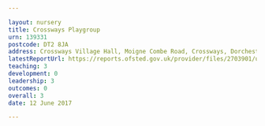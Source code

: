 ```yaml
---

layout: nursery
title: Crossways Playgroup
urn: 139331
postcode: DT2 8JA
address: Crossways Village Hall, Moigne Combe Road, Crossways, Dorchester, Dorset, DT2 8JA
latestReportUrl: https://reports.ofsted.gov.uk/provider/files/2703901/urn/139331.pdf
teaching: 3
development: 0
leadership: 3
outcomes: 0
overall: 3
date: 12 June 2017

---
```

